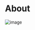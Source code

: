# About

![image](https://user-images.githubusercontent.com/25296268/147594275-a44ed3bc-9eb5-49b1-baeb-881a08af115a.png)

